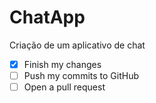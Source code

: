 # ChatApp
Criação de um aplicativo de chat
- [x] Finish my changes
- [ ] Push my commits to GitHub
- [ ] Open a pull request
